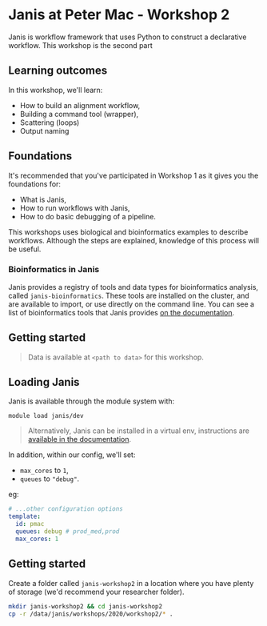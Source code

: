 # Janis at Peter Mac - Workshop 2

Janis is workflow framework that uses Python to construct a declarative workflow. This workshop is the second part

## Learning outcomes

In this workshop, we'll learn:

- How to build an alignment workflow,
- Building a command tool (wrapper),
- Scattering (loops)
- Output naming


## Foundations

It's recommended that you've participated in Workshop 1 as it gives you the foundations for:

- What is Janis,
- How to run workflows with Janis,
- How to do basic debugging of a pipeline.

This workshops uses biological and bioinformatics examples to describe workflows. Although the steps are explained, knowledge of this process will be useful.

### Bioinformatics in Janis

Janis provides a registry of tools and data types for bioinformatics analysis, called `janis-bioinformatics`. These tools are installed on the cluster, and are available to import, or use directly on the command line. You can see a list of bioinformatics tools that Janis provides [on the documentation](https://janis.readthedocs.io/en/latest/tools/bioinformatics/index.html).


## Getting started

> Data is available at `<path to data>` for this workshop.


## Loading Janis

Janis is available through the module system with:

```
module load janis/dev
```

> Alternatively, Janis can be installed in a virtual env, instructions are [available in the documentation](https://janis.readthedocs.io/en/latest/tutorials/tutorial0.html).


In addition, within our config, we'll set:
- `max_cores` to `1`,
- `queues` to `"debug"`.

eg:

```yaml
# ...other configuration options
template:
  id: pmac
  queues: debug # prod_med,prod
  max_cores: 1
```

## Getting started

Create a folder called `janis-workshop2` in a location where you have plenty of storage (we'd recommend your researcher folder).

```bash
mkdir janis-workshop2 && cd janis-workshop2
cp -r /data/janis/workshops/2020/workshop2/* .
```

